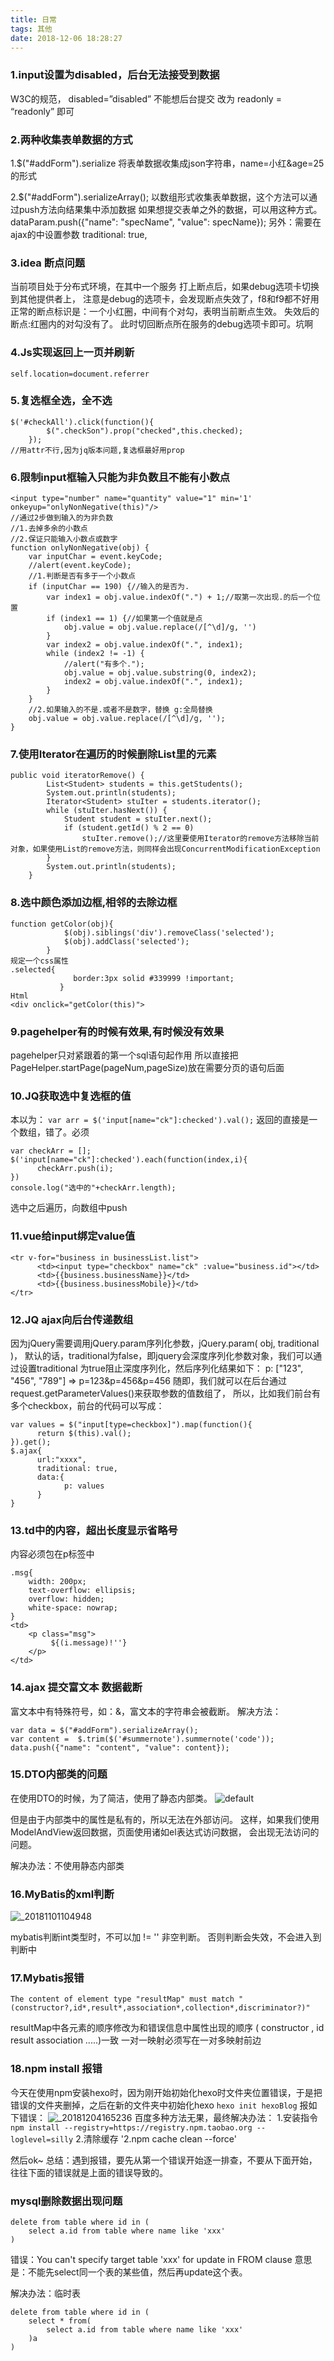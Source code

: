 ```yaml
---
title: 日常
tags: 其他
date: 2018-12-06 18:28:27
---
```


### 1.input设置为disabled，后台无法接受到数据
 W3C的规范，
disabled=”disabled” 不能想后台提交
 改为 readonly = “readonly” 即可

### 2.两种收集表单数据的方式
1.$("#addForm").serialize
将表单数据收集成json字符串，name=小红&age=25    的形式

2.$("#addForm").serializeArray();
以数组形式收集表单数据，这个方法可以通过push方法向结果集中添加数据
如果想提交表单之外的数据，可以用这种方式。
dataParam.push({"name": "specName", "value": specName});
另外：需要在ajax的中设置参数
traditional: true,

### 3.idea 断点问题
当前项目处于分布式环境，在其中一个服务 打上断点后，如果debug选项卡切换到其他提供者上，
注意是debug的选项卡，会发现断点失效了，f8和f9都不好用
正常的断点标识是：一个小红圈，中间有个对勾，表明当前断点生效。
失效后的断点:红圈内的对勾没有了。
此时切回断点所在服务的debug选项卡即可。坑啊

### 4.Js实现返回上一页并刷新
```
self.location=document.referrer
```

### 5.复选框全选，全不选
```
$('#checkAll').click(function(){ 
	    $(".checkSon").prop("checked",this.checked); 
	});
//用attr不行,因为jq版本问题,复选框最好用prop
```

### 6.限制input框输入只能为非负数且不能有小数点
```
<input type="number" name="quantity" value="1" min='1' onkeyup="onlyNonNegative(this)"/>
//通过2步做到输入的为非负数
//1.去掉多余的小数点
//2.保证只能输入小数点或数字
function onlyNonNegative(obj) {
    var inputChar = event.keyCode;
    //alert(event.keyCode);
    //1.判断是否有多于一个小数点
    if (inputChar == 190) {//输入的是否为.
        var index1 = obj.value.indexOf(".") + 1;//取第一次出现.的后一个位置
        if (index1 == 1) {//如果第一个值就是点
            obj.value = obj.value.replace(/[^\d]/g, '')
        }
        var index2 = obj.value.indexOf(".", index1);
        while (index2 != -1) {
            //alert("有多个.");
            obj.value = obj.value.substring(0, index2);
            index2 = obj.value.indexOf(".", index1);
        }
    }
    //2.如果输入的不是.或者不是数字，替换 g:全局替换
    obj.value = obj.value.replace(/[^\d]/g, '');
}
```

### 7.使用Iterator在遍历的时候删除List里的元素
```
public void iteratorRemove() {
        List<Student> students = this.getStudents();
        System.out.println(students);
        Iterator<Student> stuIter = students.iterator();
        while (stuIter.hasNext()) {
            Student student = stuIter.next();
            if (student.getId() % 2 == 0)
                stuIter.remove();//这里要使用Iterator的remove方法移除当前对象，如果使用List的remove方法，则同样会出现ConcurrentModificationException
        }
        System.out.println(students);
    }

```

### 8.选中颜色添加边框,相邻的去除边框
```
function getColor(obj){
			$(obj).siblings('div').removeClass('selected');
			$(obj).addClass('selected');
		}
规定一个css属性
.selected{
		      border:3px solid #339999 !important;
		   }	
Html
<div onclick="getColor(this)">

```
### 9.pagehelper有的时候有效果,有时候没有效果
pagehelper只对紧跟着的第一个sql语句起作用
所以直接把PageHelper.startPage(pageNum,pageSize)放在需要分页的语句后面

### 10.JQ获取选中复选框的值
本以为：
`var arr = $('input[name="ck"]:checked').val();`
返回的直接是一个数组，错了。必须
```
var checkArr = [];
$('input[name="ck"]:checked').each(function(index,i){
      checkArr.push(i);
})
console.log("选中的"+checkArr.length);
```
选中之后遍历，向数组中push

### 11.vue给input绑定value值
```
<tr v-for="business in businessList.list">
      <td><input type="checkbox" name="ck" :value="business.id"></td>
      <td>{{business.businessName}}</td>
      <td>{{business.businessMobile}}</td>
</tr>
```

### 12.JQ ajax向后台传递数组
因为jQuery需要调用jQuery.param序列化参数，jQuery.param( obj, traditional )，
默认的话，traditional为false，即jquery会深度序列化参数对象，我们可以通过设置traditional 为true阻止深度序列化，然后序列化结果如下：
p: ["123", "456", "789"]    =>    p=123&p=456&p=456
随即，我们就可以在后台通过request.getParameterValues()来获取参数的值数组了，
所以，比如我们前台有多个checkbox，前台的代码可以写成：
```
var values = $("input[type=checkbox]").map(function(){
      return $(this).val();
}).get();
$.ajax{
      url:"xxxx",
      traditional: true,
      data:{
            p: values 
      }
}
```
### 13.td中的内容，超出长度显示省略号
内容必须包在p标签中
```
.msg{
    width: 200px;
    text-overflow: ellipsis;
    overflow: hidden;
    white-space: nowrap;
}
<td>
    <p class="msg">
         ${(i.message)!''}
    </p>
</td>
```

### 14.ajax 提交富文本 数据截断
富文本中有特殊符号，如：&，富文本的字符串会被截断。
解决方法：
```
var data = $("#addForm").serializeArray();
var content =  $.trim($('#summernote').summernote('code'));
data.push({"name": "content", "value": content});
```

### 15.DTO内部类的问题
在使用DTO的时候，为了简洁，使用了静态内部类。
![default](https://user-images.githubusercontent.com/21356733/47355981-697e0c00-d6f5-11e8-8878-297e0e5cb5fe.png)

但是由于内部类中的属性是私有的，所以无法在外部访问。
这样，如果我们使用ModelAndView返回数据，页面使用诸如el表达式访问数据，
会出现无法访问的问题。

解决办法：不使用静态内部类

### 16.MyBatis的xml判断
![_20181101104948](https://user-images.githubusercontent.com/21356733/47829740-de230b80-ddc3-11e8-8a1a-df6fba37eaae.png)

mybatis判断int类型时，不可以加  != ''  非空判断。
否则判断会失效，不会进入到判断中

### 17.Mybatis报错
`The content of element type "resultMap" must match "(constructor?,id*,result*,association*,collection*,discriminator?)"`

resultMap中各元素的顺序修改为和错误信息中属性出现的顺序
( constructor ,  id   result  association .....)一致
一对一映射必须写在一对多映射前边

### 18.npm install 报错
今天在使用npm安装hexo时，因为刚开始初始化hexo时文件夹位置错误，于是把错误的文件夹删掉，之后在新的文件夹中初始化hexo
`hexo init hexoBlog`
报如下错误：
![_20181204165236](https://user-images.githubusercontent.com/21356733/49430154-40b56000-f7e5-11e8-890e-b4a7574b0382.png)
百度多种方法无果，最终解决办法：
1.安装指令
`npm install --registry=https://registry.npm.taobao.org --loglevel=silly`
2.清除缓存
'2.npm cache clean --force'

然后ok~
总结：遇到报错，要先从第一个错误开始逐一排查，不要从下面开始，往往下面的错误就是上面的错误导致的。

### mysql删除数据出现问题
```
delete from table where id in (
	select a.id from table where name like 'xxx'
)
```
错误：You can't specify target table 'xxx' for update in FROM clause
意思是：不能先select同一个表的某些值，然后再update这个表。

解决办法：临时表
```
delete from table where id in (
	select * from(
		select a.id from table where name like 'xxx'
	)a
)
```